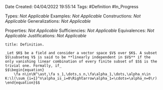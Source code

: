 <br />
<br />

Date Created: 04/04/2022 19:55:14
Tags: #Definition #In_Progress

Types: _Not Applicable_
Examples: _Not Applicable_
Constructions: _Not Applicable_
Generalizations: _Not Applicable_

Properties: _Not Applicable_
Sufficiencies: _Not Applicable_
Equivalences: _Not Applicable_
Justifications: _Not Applicable_

``` ad-Definition
title: Definition.

_Let $K$ be a field and consider a vector space $V$ over $K$. A subset $S\subseteq V$ is said to be **linearly independent in $V$** if the only vanishing linear combination of every finite subset of $S$ is the trivial one. Formally, if_
$$\begin{equation}
    \fa n\in\N^\ast,\fa s_1,\dots,s_n,\fa\alpha_1,\dots,\alpha_n\in K:\l(\sum_{i=1}^n\alpha_is_i=0\Rightarrow\alpha_1=\cdots=\alpha_n=0\r).
\end{equation}$$

```

